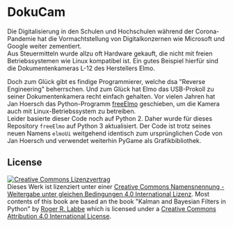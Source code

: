 # DokuCam
Die Digitalisierung in den Schulen und Hochschulen während der Corona-Pandemie hat die Vormachtstellung von Digitalkonzernen wie Microsoft und Google weiter zementiert.  
Aus Steuermitteln wurde allzu oft Hardware gekauft, die nicht mit freien Betriebssystemen wie Linux kompatibel ist. Ein gutes Beispiel hierfür sind die Dokumentenkameras L-12 des Herstellers Elmo. 
  
Doch zum Glück gibt es findige Programmierer, welche dsa "Reverse Engineering" beherrschen. Und zum Glück hat Elmo das USB-Prokoll zu seiner Dokumentenkamera recht einfach gehalten. Vor vielen Jahren hat Jan Hoersch das Python-Programm [freeElmo](https://nv1t.github.io/blog/freeing-elmo) geschieben, um die Kamera auch mit Linux-Betriebssystem zu betreiben.  
Leider basierte dieser Code noch auf Python 2. Daher wurde für dieses Repository ``freeElmo`` auf Python 3 aktualisiert. Der Code ist trotz seines neuen Namens  ``elmoUi``  weitgehend identisch zum ursprünglichen Code von Jan Hoersch und verwendet weiterhin PyGame als Grafikbibliothek.


License
-----
<a rel="license" href="http://creativecommons.org/licenses/by-sa/4.0/"><img alt="Creative Commons Lizenzvertrag" style="border-width:0" src="https://i.creativecommons.org/l/by-sa/4.0/88x31.png" /></a><br />Dieses Werk ist lizenziert unter einer <a rel="license" href="http://creativecommons.org/licenses/by-sa/4.0/">Creative Commons Namensnennung - Weitergabe unter gleichen Bedingungen 4.0 International Lizenz</a>. Most contents of this book are based an the book "Kalman and Bayesian Filters in Python"</span> by <a xmlns:cc="http://creativecommons.org/ns#" href="https://github.com/rlabbe/Kalman-and-Bayesian-Filters-in-Python" property="cc:attributionName" rel="cc:attributionURL">Roger R. Labbe</a> which is licensed under a <a rel="license" href="http://creativecommons.org/licenses/by/4.0/">Creative Commons Attribution 4.0 International License</a>.
